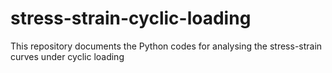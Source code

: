 # stress-strain-cyclic-loading
This repository documents the Python codes for analysing the stress-strain curves under cyclic loading
